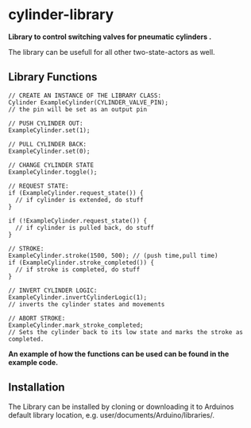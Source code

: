 # cylinder-library 

**Library to control switching valves for pneumatic cylinders .**

The library can be usefull for all other two-state-actors as well.

Library Functions
---------------

	
	// CREATE AN INSTANCE OF THE LIBRARY CLASS:
	Cylinder ExampleCylinder(CYLINDER_VALVE_PIN);
	// the pin will be set as an output pin
	
	// PUSH CYLINDER OUT:
	ExampleCylinder.set(1);
	
	// PULL CYLINDER BACK:
	ExampleCylinder.set(0);
	
	// CHANGE CYLINDER STATE
	ExampleCylinder.toggle();
	
	// REQUEST STATE:
	if (ExampleCylinder.request_state()) {
      // if cylinder is extended, do stuff
	}
	
	if (!ExampleCylinder.request_state()) {
      // if cylinder is pulled back, do stuff
	}
	
	// STROKE:
	ExampleCylinder.stroke(1500, 500); // (push time,pull time)
	if (ExampleCylinder.stroke_completed()) {
      // if stroke is completed, do stuff
	}

	// INVERT CYLINDER LOGIC:
	ExampleCylinder.invertCylinderLogic(1);
	// inverts the cylinder states and movements

	// ABORT STROKE:
	ExampleCylinder.mark_stroke_completed;
	// Sets the cylinder back to its low state and marks the stroke as completed.

**An example of how the functions can be used can be found in the example code.**	
  

Installation
------------
The Library can be installed by cloning or downloading it to Arduinos default library location, e.g. user/documents/Arduino/libraries/.


